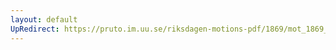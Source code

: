 ```yaml
---
layout: default
UpRedirect: https://pruto.im.uu.se/riksdagen-motions-pdf/1869/mot_1869__ak__261/mot_1869__ak__261-002.pdf
---
```

